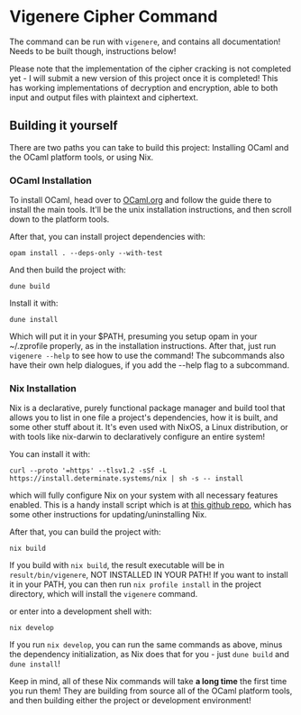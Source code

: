 # Vigenere Cipher Command

The command can be run with ```vigenere```, and contains all documentation! Needs to be built though, instructions below!

Please note that the implementation of the cipher cracking is not completed yet - I will submit a new version of this project once it is completed! This has working implementations of decryption and encryption, able to both input and output files with plaintext and ciphertext.

## Building it yourself

There are two paths you can take to build this project: Installing OCaml and the OCaml platform tools, or using Nix.

### OCaml Installation

To install OCaml, head over to [OCaml.org](https://ocaml.org/docs/installing-ocaml#ocaml-platform-tools-on-unix) and follow the guide there to install the main tools. It'll be the unix installation instructions, and then scroll down to the platform tools.

After that, you can install project dependencies with:

```opam install . --deps-only --with-test```

And then build the project with:

```dune build```

Install it with:

```dune install```

Which will put it in your $PATH, presuming you setup opam in your ~/.zprofile properly, as in the installation instructions. After that, just run ```vigenere --help``` to see how to use the command! The subcommands also have their own help dialogues, if you add the --help flag to a subcommand.

### Nix Installation

Nix is a declarative, purely functional package manager and build tool that allows you to list in one file a project's dependencies, how it is built, and some other stuff about it. It's even used with NixOS, a Linux distribution, or with tools like nix-darwin to declaratively configure an entire system!

You can install it with:

```curl --proto '=https' --tlsv1.2 -sSf -L https://install.determinate.systems/nix | sh -s -- install```

which will fully configure Nix on your system with all necessary features enabled. This is a handy install script which is at [this github repo](https://github.com/DeterminateSystems/nix-installer), which has some other instructions for updating/uninstalling Nix.

After that, you can build the project with:

```nix build```

If you build with ```nix build```, the result executable will be in ```result/bin/vigenere```, NOT INSTALLED IN YOUR PATH! If you want to install it in your PATH, you can then run ```nix profile install``` in the project directory, which will install the ```vigenere``` command.

or enter into a development shell with:

```nix develop```

If you run ```nix develop```, you can run the same commands as above, minus the dependency initialization, as Nix does that for you - just ```dune build``` and ```dune install```!

Keep in mind, all of these Nix commands will take **a long time** the first time you run them! They are building from source all of the OCaml platform tools, and then building either the project or development environment!
